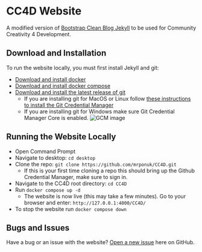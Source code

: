 # CC4D Website

A modified version of [Bootstrap Clean Blog Jekyll](https://github.com/StartBootstrap/startbootstrap-clean-blog-jekyll) to be used for Community Creativity 4 Development.

## Download and Installation

To run the website locally, you must first install Jekyll and git:
- [Download and install docker](https://docs.docker.com/get-docker/)
- [Download and install docker compose](https://docs.docker.com/compose/install/)
- [Download and install the latest release of git](https://git-scm.com/downloads)
    - If you are installing git for MacOS or Linux follow [these instructions to install the Git Credential Manager](https://github.com/git-ecosystem/git-credential-manager/blob/release/docs/install.md)
    - If you are installing git for Windows make sure Git Credential Manager Core is enabled.
    ![GCM image](https://user-images.githubusercontent.com/5658207/140082529-1ac133c1-0922-4a24-af03-067e27b3988b.png)

## Running the Website Locally 

- Open Command Prompt
- Navigate to desktop: `cd desktop`
- Clone the repo: `git clone https://github.com/mrponuk/CC4D.git`
    - If this is your first time cloning a repo this should bring up the Github Credential Manager, make sure to sign in.
- Navigate to the CC4D root directory: `cd CC4D`
- Run `docker compose up -d`
    - The website is now live (this may take a few minutes). Go to your browser and enter: `http://127.0.0.1:4000/CC4D/`
- To stop the website run `docker compose down`

## Bugs and Issues

Have a bug or an issue with the website? [Open a new issue](https://github.com/mrponuk/CC4D/issues) here on GitHub.
